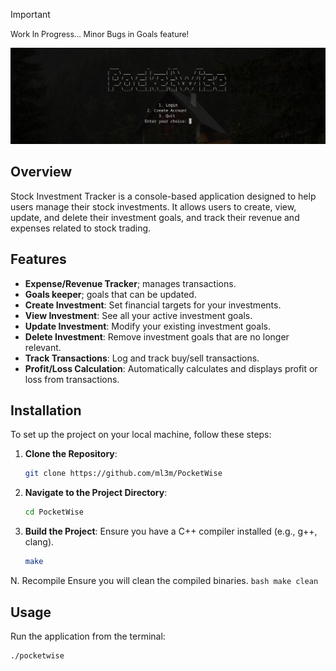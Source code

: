 > [!IMPORTANT]
> <span style="font-size:0.9em;">Work In Progress... Minor Bugs in Goals feature!</span>
<p align="center"><img alt="Pocket Wise Logo" src="./assets/homepage1.png" /></a></p>


## Overview
Stock Investment Tracker is a console-based application designed to help users manage their stock investments. It allows users to create, view, update, and delete their investment goals, and track their revenue and expenses related to stock trading. 

## Features
- **Expense/Revenue Tracker**; manages transactions.
- **Goals keeper**; goals that can be updated.
- **Create Investment**: Set financial targets for your investments.
- **View Investment**: See all your active investment goals.
- **Update Investment**: Modify your existing investment goals.
- **Delete Investment**: Remove investment goals that are no longer relevant.
- **Track Transactions**: Log and track buy/sell transactions.
- **Profit/Loss Calculation**: Automatically calculates and displays profit or loss from transactions.

## Installation
To set up the project on your local machine, follow these steps:

1. **Clone the Repository**:
    ```bash
    git clone https://github.com/ml3m/PocketWise
    ```

2. **Navigate to the Project Directory**:
    ```bash
    cd PocketWise
    ```

3. **Build the Project**:
    Ensure you have a C++ compiler installed (e.g., g++, clang).
    ```bash
    make
    ```
N. Recompile
    Ensure you will clean the compiled binaries.
    ```bash
    make clean
    ```

## Usage
Run the application from the terminal:
```bash
./pocketwise
